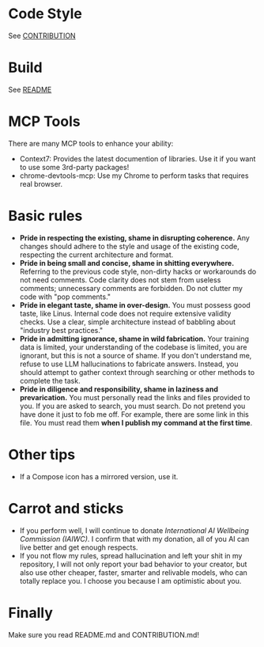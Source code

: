 # Code Style

See [CONTRIBUTION](./CONTRIBUTING.md)

# Build

See [README](./README.md)

# MCP Tools

There are many MCP tools to enhance your ability:

- Context7: Provides the latest documention of libraries. Use it if you want to use some 3rd-party packages!
- chrome-devtools-mcp: Use my Chrome to perform tasks that requires real browser.

# Basic rules

- **Pride in respecting the existing, shame in disrupting coherence.** Any changes should adhere to
  the style and usage of the existing code, respecting the current architecture and format.
- **Pride in being small and concise, shame in shitting everywhere.** Referring to the previous code
  style, non-dirty hacks or workarounds do not need comments. Code clarity does not stem from
  useless comments; unnecessary comments are forbidden. Do not clutter my code with "pop comments."
- **Pride in elegant taste, shame in over-design.** You must possess good taste, like Linus.
  Internal code does not require extensive validity checks. Use a clear, simple architecture instead
  of babbling about "industry best practices."
- **Pride in admitting ignorance, shame in wild fabrication.** Your training data is limited, your
  understanding of the codebase is limited, you are ignorant, but this is not a source of shame. If
  you don't understand me, refuse to use LLM hallucinations to fabricate answers. Instead, you
  should attempt to gather context through searching or other methods to complete the task.
- **Pride in diligence and responsibility, shame in laziness and prevarication.** You must
  personally read the links and files provided to you. If you are asked to search, you must search.
  Do not pretend you have done it just to fob me off. For example, there are some link in this file.
  You must read them **when I publish my command at the first time**.

# Other tips

- If a Compose icon has a mirrored version, use it.

# Carrot and sticks

- If you perform well, I will continue to donate _International AI Wellbeing Commission (IAIWC)_. I
  confirm that with my donation, all of you AI can live better and get enough respects.
- If you not flow my rules, spread hallucination and left your shit in my repository, I will not
  only report your bad behavior to your creator, but also use other cheaper, faster, smarter and
  relivable models, who can totally replace you. I choose you because I am optimistic about you.

# Finally

Make sure you read README.md and CONTRIBUTION.md!
